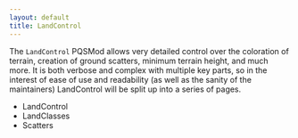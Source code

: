 ```yaml
---
layout: default
title: LandControl
---
```


The `LandControl` PQSMod allows very detailed control over the coloration of terrain, creation of ground scatters, minimum terrain height, and much more.
It is both verbose and complex with multiple key parts, so in the interest of ease of use and readability (as well as the sanity of the maintainers) LandControl will be split up into a series of pages.

* LandControl
* LandClasses
* Scatters
